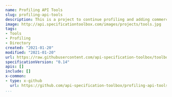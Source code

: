 ```yaml
---
name: Profiling API Tools
slug: profiling-api-tools
description: This is a project to continue profiling and adding commercial tools to the API Specification Toolbox, providing an accurate accounting of all of the commercial API tools that are available which put the variety of API specifications to work. This work is all being managed via a single GitHub repository, with an overview of the work on the README, and the discussion around individual tools and other tasks conducted via GitHub issues.
image: http://api.specificationtoolbox.com/images/projects/tools.jpg
tags:
- Tools
- Profiling
- Directory
created: "2021-01-20"
modified: "2021-01-20"
url: https://raw.githubusercontent.com/api-specification-toolbox/toolbox/main/_projects/profiling-api-tools.md
specificationVersion: "0.14"
apis: []
include: []
x-common:
- type: x-github
  url: https://github.com/api-specification-toolbox/profiling-api-tools
...
```

